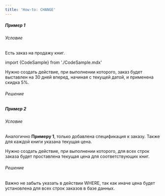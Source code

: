 ```yaml
---
title: 'How-to: CHANGE'
---
```


##### Пример 1

###### Условие

Есть заказ на продажу книг.

import {CodeSample} from './CodeSample.mdx'

<CodeSample url="https://documentation.lsfusion.org/sample?file=UseCaseAssign&block=sample1"/>

Нужно создать действие, при выполнении которого, заказ будет выставлен на 30 дней вперед, начиная с текущей датой, и применена скидка 5%.

###### Решение

<CodeSample url="https://documentation.lsfusion.org/sample?file=UseCaseAssign&block=solution1"/>

##### Пример 2

###### Условие

Аналогично **Примеру 1**, только добавлена спецификация к заказу. Также для каждой книги указана текущая цена.

<CodeSample url="https://documentation.lsfusion.org/sample?file=UseCaseAssign&block=sample2"/>

Нужно создать действие, при выполнении которого, для всех строк заказа будет проставлена текущая цена для соответствующих книг.

###### Решение

<CodeSample url="https://documentation.lsfusion.org/sample?file=UseCaseAssign&block=solution2"/>

Важно не забыть указать в действии WHERE, так как иначе цена будет установлена для всех строк заказов в базе данных.
